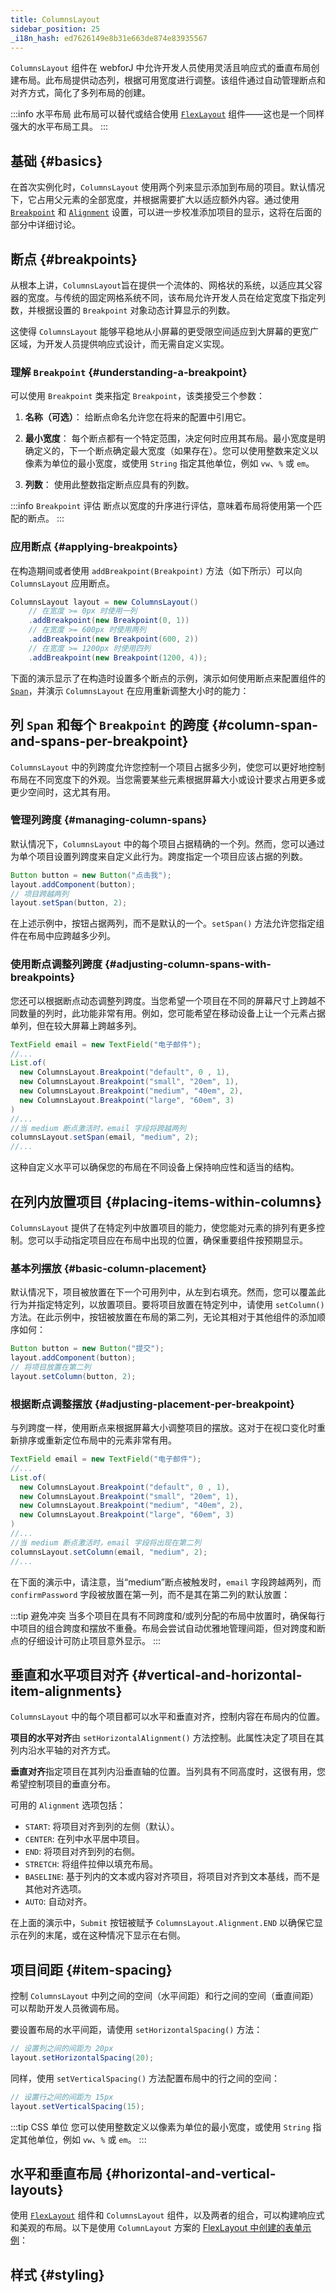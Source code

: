 ```yaml
---
title: ColumnsLayout
sidebar_position: 25
_i18n_hash: ed7626149e8b31e663de874e83935567
---
```

<DocChip chip="shadow" />
<DocChip chip="name" label="dwc-columns-layout" />
<DocChip chip='since' label='24.10' />
<JavadocLink type="columnslayout" location="com/webforj/component/layout/columnslayout/ColumnsLayout" top='true'/>

`ColumnsLayout` 组件在 webforJ 中允许开发人员使用灵活且响应式的垂直布局创建布局。此布局提供动态列，根据可用宽度进行调整。该组件通过自动管理断点和对齐方式，简化了多列布局的创建。

:::info 水平布局
此布局可以替代或结合使用 [`FlexLayout`](./flex-layout) 组件——这也是一个同样强大的水平布局工具。
:::

## 基础 {#basics}

在首次实例化时，`ColumnsLayout` 使用两个列来显示添加到布局的项目。默认情况下，它占用父元素的全部宽度，并根据需要扩大以适应额外内容。通过使用 [`Breakpoint`](./columns-layout#breakpoints) 和 [`Alignment`](./columns-layout#vertical-and-horizontal-item-alignments) 设置，可以进一步校准添加项目的显示，这将在后面的部分中详细讨论。

<ComponentDemo 
path='/webforj/columnslayout?' 
javaE='https://raw.githubusercontent.com/webforj/webforj-documentation/refs/heads/main/src/main/java/com/webforj/samples/views/columnslayout/ColumnsLayoutView.java'
height="450px"
/>

## 断点 {#breakpoints}

从根本上讲，`ColumnsLayout`旨在提供一个流体的、网格状的系统，以适应其父容器的宽度。与传统的固定网格系统不同，该布局允许开发人员在给定宽度下指定列数，并根据设置的 `Breakpoint` 对象动态计算显示的列数。

这使得 `ColumnsLayout` 能够平稳地从小屏幕的更受限空间适应到大屏幕的更宽广区域，为开发人员提供响应式设计，而无需自定义实现。

### 理解 `Breakpoint` {#understanding-a-breakpoint}

可以使用 `Breakpoint` 类来指定 `Breakpoint`，该类接受三个参数：

1. **名称（可选）**：
给断点命名允许您在将来的配置中引用它。

2. **最小宽度**：
每个断点都有一个特定范围，决定何时应用其布局。最小宽度是明确定义的，下一个断点确定最大宽度（如果存在）。您可以使用整数来定义以像素为单位的最小宽度，或使用 `String` 指定其他单位，例如 `vw`、`%` 或 `em`。

3. **列数**：
使用此整数指定断点应具有的列数。

:::info `Breakpoint` 评估
断点以宽度的升序进行评估，意味着布局将使用第一个匹配的断点。
:::

### 应用断点 {#applying-breakpoints}

在构造期间或者使用 `addBreakpoint(Breakpoint)` 方法（如下所示）可以向 `ColumnsLayout` 应用断点。

```java
ColumnsLayout layout = new ColumnsLayout()
    // 在宽度 >= 0px 时使用一列
    .addBreakpoint(new Breakpoint(0, 1))
    // 在宽度 >= 600px 时使用两列
    .addBreakpoint(new Breakpoint(600, 2))
    // 在宽度 >= 1200px 时使用四列
    .addBreakpoint(new Breakpoint(1200, 4));  
```

下面的演示显示了在构造时设置多个断点的示例，演示如何使用断点来配置组件的 [`Span`](#column-span-and-spans-per-breakpoint)，并演示 `ColumnsLayout` 在应用重新调整大小时的能力：

<ComponentDemo 
path='/webforj/columnslayoutbreakpoints?' 
javaE='https://raw.githubusercontent.com/webforj/webforj-documentation/refs/heads/main/src/main/java/com/webforj/samples/views/columnslayout/ColumnsLayoutBreakpointsView.java'
height="375px"
/>

## 列 `Span` 和每个 `Breakpoint` 的跨度 {#column-span-and-spans-per-breakpoint}

`ColumnsLayout` 中的列跨度允许您控制一个项目占据多少列，使您可以更好地控制布局在不同宽度下的外观。当您需要某些元素根据屏幕大小或设计要求占用更多或更少空间时，这尤其有用。

### 管理列跨度 {#managing-column-spans}

默认情况下，`ColumnsLayout` 中的每个项目占据精确的一个列。然而，您可以通过为单个项目设置列跨度来自定义此行为。跨度指定一个项目应该占据的列数。

```java
Button button = new Button("点击我");
layout.addComponent(button);
// 项目跨越两列
layout.setSpan(button, 2);
```

在上述示例中，按钮占据两列，而不是默认的一个。`setSpan()` 方法允许您指定组件在布局中应跨越多少列。

### 使用断点调整列跨度 {#adjusting-column-spans-with-breakpoints}

您还可以根据断点动态调整列跨度。当您希望一个项目在不同的屏幕尺寸上跨越不同数量的列时，此功能非常有用。例如，您可能希望在移动设备上让一个元素占据单列，但在较大屏幕上跨越多列。

```java
TextField email = new TextField("电子邮件");
//...
List.of(
  new ColumnsLayout.Breakpoint("default", 0 , 1),
  new ColumnsLayout.Breakpoint("small", "20em", 1),
  new ColumnsLayout.Breakpoint("medium", "40em", 2),
  new ColumnsLayout.Breakpoint("large", "60em", 3)
)
//...
//当 medium 断点激活时，email 字段将跨越两列
columnsLayout.setSpan(email, "medium", 2);
//...
```

这种自定义水平可以确保您的布局在不同设备上保持响应性和适当的结构。

## 在列内放置项目 {#placing-items-within-columns}

`ColumnsLayout` 提供了在特定列中放置项目的能力，使您能对元素的排列有更多控制。您可以手动指定项目应在布局中出现的位置，确保重要组件按预期显示。

### 基本列摆放 {#basic-column-placement}

默认情况下，项目被放置在下一个可用列中，从左到右填充。然而，您可以覆盖此行为并指定特定列，以放置项目。要将项目放置在特定列中，请使用 `setColumn()` 方法。在此示例中，按钮被放置在布局的第二列，无论其相对于其他组件的添加顺序如何：

```java
Button button = new Button("提交");
layout.addComponent(button);
// 将项目放置在第二列
layout.setColumn(button, 2);  
```

### 根据断点调整摆放 {#adjusting-placement-per-breakpoint}

与列跨度一样，使用断点来根据屏幕大小调整项目的摆放。这对于在视口变化时重新排序或重新定位布局中的元素非常有用。

```java
TextField email = new TextField("电子邮件");
//...
List.of(
  new ColumnsLayout.Breakpoint("default", 0 , 1),
  new ColumnsLayout.Breakpoint("small", "20em", 1),
  new ColumnsLayout.Breakpoint("medium", "40em", 2),
  new ColumnsLayout.Breakpoint("large", "60em", 3)
)
//...
//当 medium 断点激活时，email 字段将出现在第二列
columnsLayout.setColumn(email, "medium", 2); 
//...
```

在下面的演示中，请注意，当“medium”断点被触发时，`email` 字段跨越两列，而 `confirmPassword` 字段被放置在第一列，而不是其在第二列的默认放置：

<ComponentDemo 
path='/webforj/columnslayoutspancolumn?' 
javaE='https://raw.githubusercontent.com/webforj/webforj-documentation/refs/heads/main/src/main/java/com/webforj/samples/views/columnslayout/ColumnsLayoutSpanColumnView.java'
height="375px"
/>

:::tip 避免冲突
当多个项目在具有不同跨度和/或列分配的布局中放置时，确保每行中项目的组合跨度和摆放不重叠。布局会尝试自动优雅地管理间距，但对跨度和断点的仔细设计可防止项目意外显示。
:::

## 垂直和水平项目对齐 {#vertical-and-horizontal-item-alignments}

`ColumnsLayout` 中的每个项目都可以水平和垂直对齐，控制内容在布局内的位置。

**项目的水平对齐**由 `setHorizontalAlignment()` 方法控制。此属性决定了项目在其列内沿水平轴的对齐方式。

**垂直对齐**指定项目在其列内沿垂直轴的位置。当列具有不同高度时，这很有用，您希望控制项目的垂直分布。

可用的 `Alignment` 选项包括：

- `START`: 将项目对齐到列的左侧（默认）。
- `CENTER`: 在列中水平居中项目。
- `END`: 将项目对齐到列的右侧。
- `STRETCH`: 将组件拉伸以填充布局。
- `BASELINE`: 基于列内的文本或内容对齐项目，将项目对齐到文本基线，而不是其他对齐选项。
- `AUTO`: 自动对齐。

<ComponentDemo 
path='/webforj/columnslayoutalignment?' 
javaE='https://raw.githubusercontent.com/webforj/webforj-documentation/refs/heads/main/src/main/java/com/webforj/samples/views/columnslayout/ColumnsLayoutAlignmentView.java'
height="500px"
/>

在上面的演示中，`Submit` 按钮被赋予 `ColumnsLayout.Alignment.END` 以确保它显示在列的末尾，或在这种情况下显示在右侧。

## 项目间距 {#item-spacing}

控制 `ColumnsLayout` 中列之间的空间（水平间距）和行之间的空间（垂直间距）可以帮助开发人员微调布局。

要设置布局的水平间距，请使用 `setHorizontalSpacing()` 方法：

```java
// 设置列之间的间距为 20px
layout.setHorizontalSpacing(20);  
```

同样，使用 `setVerticalSpacing()` 方法配置布局中的行之间的空间：

```java
// 设置行之间的间距为 15px
layout.setVerticalSpacing(15);  
```

:::tip CSS 单位
您可以使用整数定义以像素为单位的最小宽度，或使用 `String` 指定其他单位，例如 `vw`、`%` 或 `em`。
:::

## 水平和垂直布局 {#horizontal-and-vertical-layouts}

使用 [`FlexLayout`](./flex-layout) 组件和 `ColumnsLayout` 组件，以及两者的组合，可以构建响应式和美观的布局。以下是使用 `ColumnLayout` 方案的 [FlexLayout 中创建的表单示例](./flex-layout#example-form)：

<ComponentDemo 
path='/webforj/columnslayoutform?' 
javaE='https://raw.githubusercontent.com/webforj/webforj-documentation/refs/heads/main/src/main/java/com/webforj/samples/views/columnslayout/ColumnsLayoutFormView.java'
height="700px"
/>

## 样式 {#styling}

<TableBuilder name="ColumnsLayout" clientComponent />
